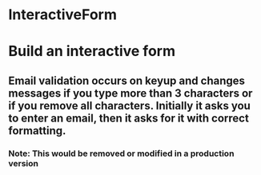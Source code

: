 # InteractiveForm
# Build an interactive form
## Email validation occurs on keyup and changes messages if you type more than 3 characters or if you remove all characters.  Initially it asks you to enter an email, then it asks for it with correct formatting.
### Note: This would be removed or modified in a production version
